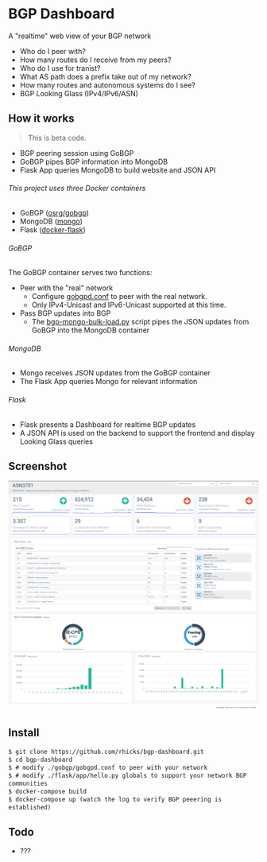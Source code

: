 BGP Dashboard
=============

A "realtime" web view of your BGP network

- Who do I peer with?
- How many routes do I receive from my peers?
- Who do I use for tranist?
- What AS path does a prefix take out of my network?
- How many routes and autonomous systems do I see?
- BGP Looking Glass (IPv4/IPv6/ASN)


How it works
---------
> This is beta code.
- BGP peering session using GoBGP
- GoBGP pipes BGP information into MongoDB
- Flask App queries MongoDB to build website and JSON API

###### This project uses three Docker containers
- GoBGP ([osrg/gobgp](https://hub.docker.com/r/osrg/gobgp/))
- MongoDB ([mongo](https://hub.docker.com/_/mongo/))
- Flask ([docker-flask](https://hub.docker.com/r/p0bailey/docker-flask/))

###### GoBGP
The GoBGP container serves two functions:
- Peer with the "real" network
  - Configure [gobgpd.conf](https://github.com/rhicks/bgp-dash/blob/master/gobgp/gobgpd.conf) to peer with the real network.
  - Only IPv4-Unicast and IPv6-Unicast supported at this time.
- Pass BGP updates into BGP
  - The [bgp-mongo-bulk-load.py](https://github.com/rhicks/bgp-dash/blob/master/bgp-mongo-bulk-load.py) script pipes the JSON updates from GoBGP into the MongoDB container

###### MongoDB
- Mongo receives JSON updates from the GoBGP container
- The Flask App queries Mongo for relevant information

###### Flask
- Flask presents a Dashboard for realtime BGP updates
- A JSON API is used on the backend to support the frontend and display Looking Glass queries


Screenshot
---------
![screenshot](bgp-dashboard.png)


Install
---------
```
$ git clone https://github.com/rhicks/bgp-dashboard.git
$ cd bgp-dashboard
$ # modify ./gobgp/gobgpd.conf to peer with your network
$ # modify ./flask/app/hello.py globals to support your network BGP communities
$ docker-compose build
$ docker-compose up (watch the log to verify BGP peeering is established)
```


Todo
---------
- ???
